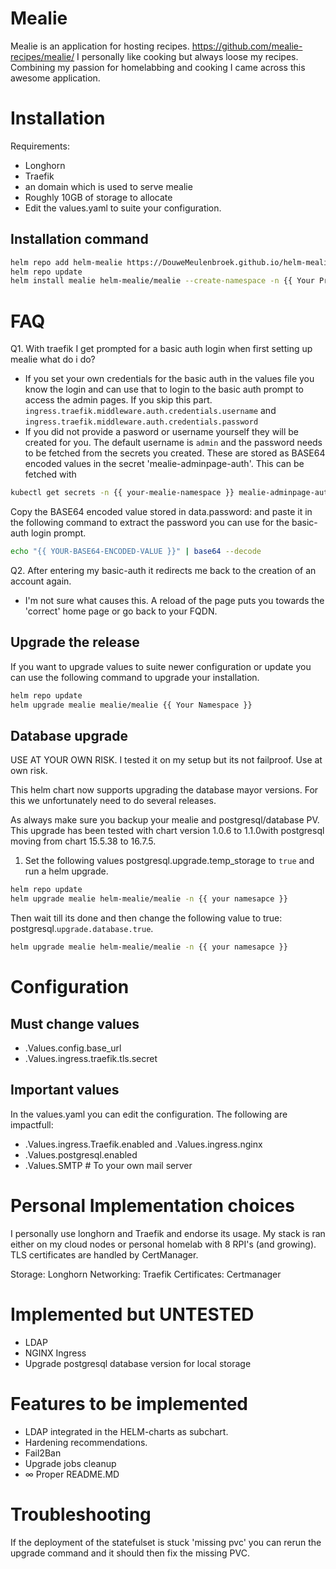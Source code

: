 # Mealie
Mealie is an application for hosting recipes. https://github.com/mealie-recipes/mealie/
I personally like cooking but always  loose my recipes. Combining my passion for homelabbing and cooking I came across this awesome application.

# Installation
Requirements:
- Longhorn 
- Traefik
- an domain which is used to serve mealie
- Roughly 10GB of storage to allocate
- Edit the values.yaml to suite your configuration.

## Installation command
```bash
helm repo add helm-mealie https://DouweMeulenbroek.github.io/helm-mealie
helm repo update
helm install mealie helm-mealie/mealie --create-namespace -n {{ Your Prefered Namespace }}
```

# FAQ
Q1. With traefik I get prompted for a basic auth login when first setting up mealie what do i do?
- If you set your own credentials for the basic auth in the values file you know the login and can use that to login to the basic auth prompt to access the admin pages. If you skip this part. `ingress.traefik.middleware.auth.credentials.username` and  `ingress.traefik.middleware.auth.credentials.password`
- If you did not provide a pasword or username yourself they will be created for you. The default username is `admin` and the password needs to be fetched from the secrets you created. These are stored as BASE64 encoded values in the secret 'mealie-adminpage-auth'. This can be fetched with

```bash
kubectl get secrets -n {{ your-mealie-namespace }} mealie-adminpage-auth -o yaml
```
Copy the BASE64 encoded value stored in data.password: and paste it in the following command to extract the password you can use for the basic-auth login prompt.
```bash
echo "{{ YOUR-BASE64-ENCODED-VALUE }}" | base64 --decode
```
Q2. After entering my basic-auth it redirects me back to the creation of an account again.
- I'm not sure what causes this. A reload of the page puts you towards the 'correct' home page or go back to your FQDN.

## Upgrade the release
If you want to upgrade values to suite newer configuration or update you can use the following command to upgrade your installation.
```bash
helm repo update
helm upgrade mealie mealie/mealie {{ Your Namespace }}
```

## Database upgrade
USE AT YOUR OWN RISK. I tested it on my setup but its not failproof. Use at own risk.

This helm chart now supports upgrading the database mayor versions. For this we unfortunately need to do several releases.

As always make sure you backup your mealie and postgresql/database PV.
This upgrade has been tested with chart version 1.0.6 to 1.1.0with postgresql moving from chart 15.5.38 to 16.7.5.

1. Set the following values postgresql.upgrade.temp_storage to `true` and run a helm upgrade.
```bash
helm repo update
helm upgrade mealie helm-mealie/mealie -n {{ your namesapce }}
```
Then wait till its done and then change the following value to true: postgresql.`upgrade.database.true`.
```bash
helm upgrade mealie helm-mealie/mealie -n {{ your namesapce }}
```


# Configuration
## Must change values
- .Values.config.base_url
- .Values.ingress.traefik.tls.secret
## Important values
In the values.yaml you can edit the configuration. 
The following are impactfull:
- .Values.ingress.Traefik.enabled and .Values.ingress.nginx
- .Values.postgresql.enabled 
- .Values.SMTP # To your own mail server

# Personal Implementation choices
I personally use longhorn and Traefik and endorse its usage.
My stack is ran either on my cloud nodes or personal homelab with 8 RPI's (and growing).
TLS certificates are handled by CertManager. 

Storage: Longhorn
Networking: Traefik
Certificates: Certmanager

# Implemented but UNTESTED
- LDAP
- NGINX Ingress
- Upgrade postgresql database version for local storage

# Features to be implemented
- LDAP integrated in the HELM-charts as subchart.
- Hardening recommendations.
- Fail2Ban
- Upgrade jobs cleanup
- ∞ Proper README.MD

# Troubleshooting
If the deployment of the statefulset is stuck 'missing pvc' you can rerun the upgrade command and it should then fix the missing PVC.


